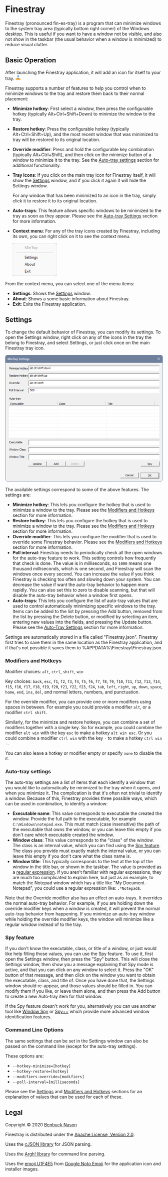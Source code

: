 # Finestray

Finestray (pronounced fin-es-tray) is a program that can minimize windows to the system tray area (typically bottom
right corner) of the Windows desktop. This is useful if you want to have a window not be visible, and also not show in
the taskbar (the usual behavior when a window is minimized) to reduce visual clutter.

## Basic Operation

After launching the Finestray application, it will add an icon for itself to your tray.
![Finestray icon](src/images/icon.png "Finestray icon")

Finestray supports a number of features to help you control when to minimize windows to the tray and restore them back
to their normal placement:

- **Minimize hotkey**:
    First select a window, then press the configurable hotkey (typically Alt+Ctrl+Shift+Down) to minimize the window to
    the tray.
- **Restore hotkey**:
    Press the configurable hotkey (typically Alt+Ctrl+Shift+Up), and the most recent window that was minimized to tray
    will be restored to its original location.
- **Override modifier**:
    Press and hold the configurable key combination (typically Alt+Ctrl+Shift), and then click on the minimize button
    of a window to minimize it to the tray. See the [Auto-tray settings](#auto-tray-settings) section for additional
    functionality.
- **Tray Icons**:
    If you click on the main tray icon for Finestray itself, it will show the [Settings](#settings) window, and
    if you click it again it will hide the Settings window.

    For any window that has been minimized to an icon in the tray, simply click it to restore it to its original
    location.
- **Auto-trays**:
    This feature allows specific windows to be minimized to the tray as soon as they appear. Please see the [Auto-tray
    Settings](#auto-tray-settings) section for more information.
- **Context menu**:
    For any of the tray icons created by Finestray, including its own, you can right click on it to see the context
    menu.

    ![Context menu](src/images/context-menu.png "Context menu")

From the context menu, you can select one of the menu items:

- **Settings**:
    Shows the [Settings](#settings) window.
- **About**:
    Shows a some basic information about Finestray.
- **Exit**:
    Exits the Finestray application.

## Settings

To change the default behavior of Finestray, you can modify its settings. To open the Settings window, right click on
any of the icons in the tray the belong to Finestray, and select Settings, or just click once on the main Finestray tray
icon.

![Settings window](src/images/settings-window.png "Settings window")

The available settings correspond to some of the above features. The settings are:

- **Minimize hotkey**:
    This lets you configure the hotkey that is used to minimize a window to the tray. Please see the
    [Modifiers and Hotkeys](#modifiers-and-hotkeys) section for more information.
- **Restore hotkey**:
    This lets you configure the hotkey that is used to minimize a window to the tray. Please see the
    [Modifiers and Hotkeys](#modifiers-and-hotkeys) section for more information.
- **Override modifier**:
    This lets you configure the modifier that is used to override some Finestray behavior. Please see the
    [Modifiers and Hotkeys](#modifiers-and-hotkeys) section for more information.
- **Poll interval**:
    Finestray needs to periodically check all the open windows for the auto-tray feature to work. This setting controls
    how frequently that check is done. The value is in milliseconds, so `1000` means one thousand milliseconds, which is
    one second, and Finestray will scan the windows once every second. You can increase the value if you think Finestray
    is checking too often and slowing down your system. You can decrease the value if want the auto-tray behavior to
    happen more rapidly. You can also set this to zero to disable scanning, but that will disable the auto-tray behavior
    when a window first opens.
- **Auto-trays**:
    This lets you configure the list of auto-tray values that are used to control automatically minimizing specific
    windows to the tray. Items can be added to the list by pressing the Add button, removed from the list by pressing
    the Delete button, or modified by selecting an item, entering new values into the fields, and pressing the Update
    button. Please see the [Auto-Tray Settings](#auto-tray-settings) section for more information.

Settings are automatically stored in a file called "Finestray.json". Finestray first tries to save them in the same location
as the Finestray application, and if that's not possible it saves them to %APPDATA%\\Finestray\\Finestray.json.

### Modifiers and Hotkeys

Modifier choices: `alt`, `ctrl`, `shift`, `win`

Key choices: `back`, `esc`, `f1`, `f2`, `f3`, `f4`, `f5`, `f6`, `f7`, `f8`, `f9`, `f10`, `f11`, `f12`, `f13`, `f14`,
    `f15`, `f16`, `f17`, `f18`, `f19`, `f20`, `f21`, `f22`, `f23`, `f24`, `tab`, `left`, `right`, `up`, `down`, `space`,
    `home`, `end`, `ins`, `del`, and normal letters, numbers, and punctuation.

For the override modifier, you can provide one or more modifiers using spaces in between. For example you could provide
a modifier `alt`, or a modifier `ctrl shift`.

Similarly, for the minimize and restore hotkeys, you can combine a set of modifiers together with a single key. So for
example, you could combine the modifier `alt win` with the key `esc` to make a hotkey `alt win esc`. Or you could
combine a modifier `ctrl win` with the key `-` to make a hotkey `ctrl win -`.

You can also leave a hotkey or modifier empty or specify `none` to disable the it.

### Auto-tray settings

The auto-tray settings are a list of items that each identify a window that you would like to automatically be minimized
to the tray when it opens, and when you minimize it. The complication is that it's often not trivial to identify a
window. Because of this, Finestray provides three possible ways, which can be used in combination, to identify a window:

- **Executable name**:
    This value corresponds to executable the created the window. Provide the full path to the executable, for example
    `C:\Windows\notepad.exe`. This must match (case insensitive) the path of the executable that owns the window, or you
    can leave this empty if you don't care which executable created the window.
- **Window class**:
    This value corresponds to the "class" of the window. The class is an internal value, which you can find using the
    [Spy feature](#spy-feature). The class you provide must exactly match the internal value, or you can leave this
    empty if you don't care what the class name is.
- **Window title**:
    This typically corresponds to the text at the top of the window in the title bar, or shown in the taskbar. The value
    is provided as a [regular expression](https://en.cppreference.com/w/cpp/regex). If you aren't familiar with regular
    expressions, they are much too complicated to explain here, but just as an example, to match the Notepad window
    which has a title like "My Document - Notepad", you could use a regular expression like: `.*Notepad$`.

Note that the Override modifier also has an effect on auto-trays. It overrides the normal auto-tray behavior. For
example, if you are holding down the override modifier keys when a window is created, it will prevent the normal
auto-tray behavior from happening. If you minimize an auto-tray window while holding the override modifier keys, the
window will minimize like a regular window instead of to the tray.

### Spy feature

If you don't know the executable, class, or title of a window, or just would like help filling those values, you can use
the Spy feature. To use it, first open the Settings window, then press the "Spy" button. This will close the Settings
window, then show you a message explaining that Spy mode is active, and that you can click on any window to select it.
Press the "OK" button of that message, and then click on the window you want to obtain the executable, class, and title
of. Once you have done that, the Settings window should re-appear, and those values should be filled in. You can modify
them if you like, or leave them alone, and then press the Add button to create a new Auto-tray item for that window.

If the Spy feature doesn't work for you, alternatively you can use another tool like
[Window Spy](https://amourspirit.github.io/AutoHotkey-Snippit/WindowSpy.html) or
[Spy++](https://learn.microsoft.com/en-us/visualstudio/debugger/introducing-spy-increment) which provide more advanced
window identification features.

### Command Line Options

The same settings that can be set in the Settings window can also be passed on the command line (except for the
auto-tray settings).

These options are:

- `--hotkey-minimize=[hotkey]`
- `--hotkey-restore=[hotkey]`
- `--modifiers-override=[modifiers]`
- `--poll-interval=[milliseconds]`

Please see the [Settings](#settings) and [Modifiers and Hotkeys](#modifiers-and-hotkeys) sections for an explanation of
values that can be used for each of these.

## Legal

Copyright &copy; 2020 [Benbuck Nason](<https://github.com/benbuck>)

Finestray is distributed under the [Apache License, Version 2.0](LICENSE).

Uses the [cJSON library](https://github.com/DaveGamble/cJSON) for JSON parsing.

Uses the [Argh! library](https://github.com/adishavit/argh) for command line parsing.

Uses the [emoji U1F4E5](https://github.com/googlefonts/noto-emoji/blob/v2020-09-16-unicode13_1/svg/emoji_u1f4e5.svg)
from [Google Noto Emoji](https://github.com/googlefonts/noto-emoji) for the application icon and installer images.
